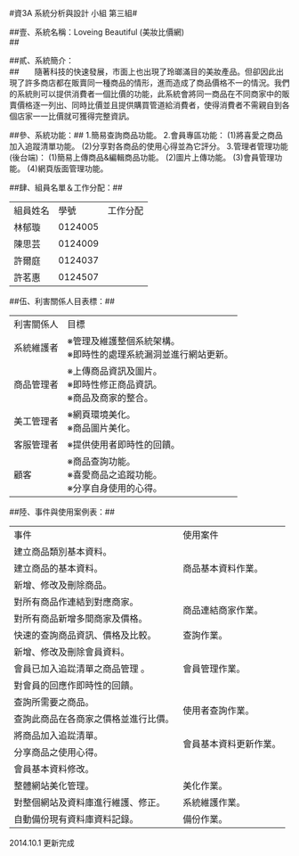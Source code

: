 #資3A 系統分析與設計 小組 第三組#

##壹、系統名稱：Loveing Beautiful (美妝比價網)<br>##

##貳、系統簡介：<br>##
&nbsp;&nbsp;&nbsp;&nbsp;&nbsp;&nbsp;隨著科技的快速發展，市面上也出現了玲瑯滿目的美妝產品。但卻因此出現了許多商店都在販賣同一種商品的情形，進而造成了商品價格不一的情況。我們的系統則可以提供消費者一個比價的功能，此系統會將同一商品在不同商家中的販賣價格逐一列出、同時比價並且提供購買管道給消費者，使得消費者不需親自到各個店家一一比價就可獲得完整資訊。<br>

##參、系統功能：##
            1.簡易查詢商品功能。
            2.會員專區功能：
               (1)將喜愛之商品加入追蹤清單功能。
               (2)分享對各商品的使用心得並為它評分。
            3.管理者管理功能(後台端)：
               (1)簡易上傳商品&編輯商品功能。
               (2)圖片上傳功能。
               (3)會員管理功能。
               (4)網頁版面管理功能。

##肆、組員名單＆工作分配：##
<table>
  <tr>
    <td>組員姓名</td>
    <td>學號</td>
    <td>工作分配</td>
  </tr>
  <tr>
    <td>林郁璇</td>
    <td>0124005</td>
    <td></td>
  </tr>
  <tr>
    <td>陳思芸</td>
    <td>0124009</td>
    <td></td>
  </tr>
  <tr>
    <td>許爾庭</td>
    <td>0124037</td>
    <td></td>
  </tr>
  <tr>
    <td>許茗惠</td>
    <td>0124507</td>
    <td></td>
  </tr>
</table>
##伍、利害關係人目表標：##
<table>
  <tr>
    <td>利害關係人</td>
    <td>目標</td>
  </tr>
  <tr>
    <td>系統維護者</td>
    <td>
    ※管理及維護整個系統架構。<br>
    ※即時性的處理系統漏洞並進行網站更新。
    </td>
  </tr>
  <tr>
    <td>商品管理者</td>
    <td>
    ※上傳商品資訊及圖片。<br>
    ※即時性修正商品資訊。<br>
    ※商品及商家的整合。
    </td>
  </tr>
  <tr>
    <td>美工管理者</td>
    <td>
     ※網頁環境美化。<br>
     ※商品圖片美化。
    </td>
  </tr>
  <tr>
    <td>客服管理者</td>
    <td> ※提供使用者即時性的回饋。</td>
  </tr>
  <tr>
    <td>顧客</td>
    <td>
     ※商品查詢功能。<br>
     ※喜愛商品之追蹤功能。<br>
     ※分享自身使用的心得。
    </td>
  </tr>
</table>
##陸、事件與使用案例表：##
<table>
   <tr>
     <td>事件</td>
     <td>使用案件</td>
   </tr>
   <tr>
     <td>建立商品類別基本資料。</td>
     <td rowspan="3">商品基本資料作業。</td>
   </tr>
   <tr>
     <td>建立商品的基本資料。</td>
   </tr>
   <tr>
     <td>新增、修改及刪除商品。</td>
   </tr>
   <tr>
     <td>對所有商品作連結到對應商家。</td>
     <td rowspan="2">商品連結商家作業。</td>
   </tr>
   <tr>
     <td>對所有商品新增多間商家及價格。</td>
   </tr>
   <tr>
     <td>快速的查詢商品資訊、價格及比較。</td>
     <td>查詢作業。</td>
   </tr>
   <tr>
     <td>新增、修改及刪除會員資料。</td>
     <td rowspan="3">會員管理作業。</td>
   </tr>
   <tr>
     <td>會員已加入追踨清單之商品管理 。</td>
   </tr>
   <tr>
     <td>對會員的回應作即時性的回饋。</td>
   </tr>
   <tr>
     <td>查詢所需要之商品。</td>
     <td rowspan="2">使用者查詢作業。</td>
   </tr>
   <tr>
     <td>查詢此商品在各商家之價格並進行比價。</td>
   </tr>
   <tr>
     <td>將商品加入追踨清單。</td>
     <td rowspan="2">會員基本資料更新作業。</td>
   </tr>
   <tr>
     <td>分享商品之使用心得。</td>
   </tr>
   <tr>
     <td>會員基本資料修改。</td>
   </tr>
   <tr>
     <td>整體網站美化管理。</td>
     <td>美化作業。</td>
   </tr>
   <tr>
     <td>對整個網站及資料庫進行維護、修正。</td>
     <td>系統維護作業。</td>
   </tr>
   <tr>
     <td>自動備份現有資料庫資料記錄。</td>
     <td>備份作業。</td>
   </tr>
</table>
2014.10.1 更新完成
